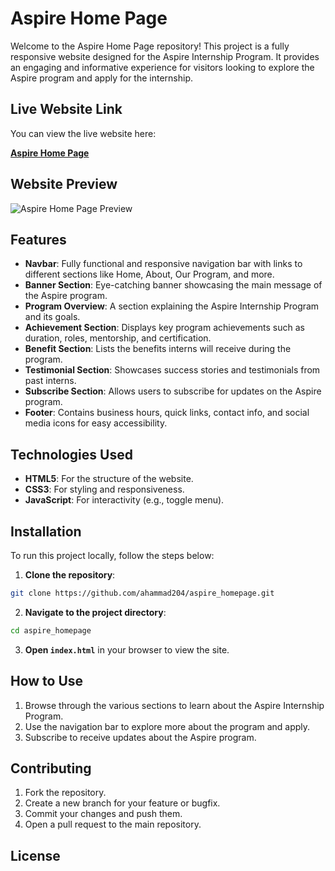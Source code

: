 

# Aspire Home Page

Welcome to the Aspire Home Page repository! This project is a fully responsive website designed for the Aspire Internship Program. It provides an engaging and informative experience for visitors looking to explore the Aspire program and apply for the internship.

## Live Website Link

You can view the live website here:

[**Aspire Home Page**](https://ahammad204.github.io/aspire_homepage/)

## Website Preview

![Aspire Home Page Preview](assets/website-preview.png)

## Features

- **Navbar**: Fully functional and responsive navigation bar with links to different sections like Home, About, Our Program, and more.
- **Banner Section**: Eye-catching banner showcasing the main message of the Aspire program.
- **Program Overview**: A section explaining the Aspire Internship Program and its goals.
- **Achievement Section**: Displays key program achievements such as duration, roles, mentorship, and certification.
- **Benefit Section**: Lists the benefits interns will receive during the program.
- **Testimonial Section**: Showcases success stories and testimonials from past interns.
- **Subscribe Section**: Allows users to subscribe for updates on the Aspire program.
- **Footer**: Contains business hours, quick links, contact info, and social media icons for easy accessibility.

## Technologies Used

- **HTML5**: For the structure of the website.
- **CSS3**: For styling and responsiveness.
- **JavaScript**: For interactivity (e.g., toggle menu).

## Installation

To run this project locally, follow the steps below:

1. **Clone the repository**:

```bash
git clone https://github.com/ahammad204/aspire_homepage.git
```

2. **Navigate to the project directory**:

```bash
cd aspire_homepage
```

3. **Open `index.html`** in your browser to view the site.

## How to Use

1. Browse through the various sections to learn about the Aspire Internship Program.
2. Use the navigation bar to explore more about the program and apply.
3. Subscribe to receive updates about the Aspire program.

## Contributing

1. Fork the repository.
2. Create a new branch for your feature or bugfix.
3. Commit your changes and push them.
4. Open a pull request to the main repository.

## License

